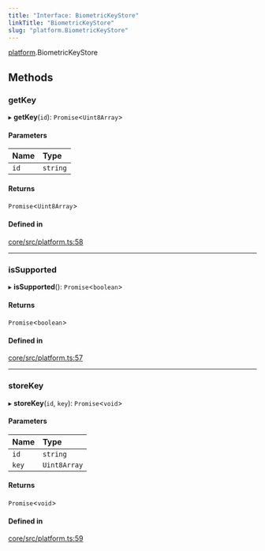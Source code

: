 ```yaml
---
title: "Interface: BiometricKeyStore"
linkTitle: "BiometricKeyStore"
slug: "platform.BiometricKeyStore"
---
```


[platform](../../modules/platform).BiometricKeyStore

## Methods

### getKey

▸ **getKey**(`id`): `Promise`<`Uint8Array`\>

#### Parameters

| Name | Type     |
| :--- | :------- |
| `id` | `string` |

#### Returns

`Promise`<`Uint8Array`\>

#### Defined in

[core/src/platform.ts:58](https://github.com/padloc/padloc/blob/b00eb4fd/packages/core/src/platform.ts#L58)

---

### isSupported

▸ **isSupported**(): `Promise`<`boolean`\>

#### Returns

`Promise`<`boolean`\>

#### Defined in

[core/src/platform.ts:57](https://github.com/padloc/padloc/blob/b00eb4fd/packages/core/src/platform.ts#L57)

---

### storeKey

▸ **storeKey**(`id`, `key`): `Promise`<`void`\>

#### Parameters

| Name  | Type         |
| :---- | :----------- |
| `id`  | `string`     |
| `key` | `Uint8Array` |

#### Returns

`Promise`<`void`\>

#### Defined in

[core/src/platform.ts:59](https://github.com/padloc/padloc/blob/b00eb4fd/packages/core/src/platform.ts#L59)
